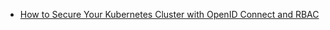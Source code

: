 
- [How to Secure Your Kubernetes Cluster with OpenID Connect and RBAC](https://developer.okta.com/blog/2021/11/08/k8s-api-server-oidc)